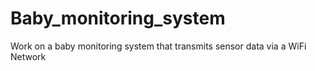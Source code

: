 # Baby_monitoring_system
Work on a baby monitoring system that transmits sensor data via a WiFi Network
